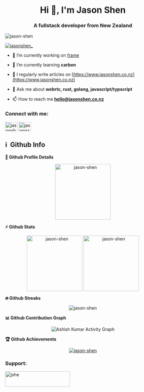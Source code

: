 <h1 align="center">Hi 🎉, I'm Jason Shen</h1>
<h3 align="center">A fullstack developer from New Zealand</h3>

<p align="left"> <img src="https://komarev.com/ghpvc/?username=jason-shen&label=Profile%20views&color=0e75b6&style=flat" alt="jason-shen" /> </p>

<p align="left"> <a href="https://twitter.com/jasonshen_" target="blank"><img src="https://img.shields.io/twitter/follow/jasonshen_?logo=twitter&style=for-the-badge" alt="jasonshen_" /></a> </p>

- 🔭 I’m currently working on [frame](https://framevr.io)

- 🌱 I’m currently learning **carbon**

- 📝 I regularly write articles on [https://www.jasonshen.co.nz](https://www.jasonshen.co.nz)

- 💬 Ask me about **webrtc, rust, golang, javascript/typscript**

- 📫 How to reach me **hello@jasonshen.co.nz**

<h3 align="left">Connect with me:</h3>
<p align="left">
<a href="https://twitter.com/jasonshen_" target="blank"><img align="center" src="https://raw.githubusercontent.com/rahuldkjain/github-profile-readme-generator/master/src/images/icons/Social/twitter.svg" alt="jasonshen_" height="30" width="40" /></a>
<a href="https://www.youtube.com/user/jasonnzyc" target="blank"><img align="center" src="https://raw.githubusercontent.com/rahuldkjain/github-profile-readme-generator/master/src/images/icons/Social/youtube.svg" alt="jasonnzyc" height="30" width="40" /></a>
</p>

<h2>ℹ️ &nbsp;Github Info</h2>
	
  <summary><b>🔎 Github Profile Details</b></summary>
<p align="center"><img height="180em" src="https://github-profile-summary-cards.vercel.app/api/cards/profile-details?username=jason-shen&theme=github_dark" alt="jason-shen" align = "center"/></p>

  <summary><b>⚡ Github Stats</b></summary>
<p align="center"><img height="180em" src="https://github-readme-stats.vercel.app/api?username=jason-shen&hide_border=true&count_private=true&show_icons=true&theme=radical" alt="jason-shen" align = "center"/>
<img height="180em" src="https://github-readme-stats.vercel.app/api/top-langs?username=jason-shen&show_icons=true&locale=en&layout=compact&hide_border=true&theme=radical" alt="jason-shen" align = "center"/></p>

 <summary><b>🔥 Github Streaks</b></summary>
<p align="center"><img src="https://github-readme-streak-stats.herokuapp.com/?user=jason-shen&theme=black-ice&hide_border=true&stroke=0000&background=0D1117&ring=e05397&fire=e05397&currStreakLabel=e05397" alt="jason-shen" /></p>

<summary><b>📊 Github Contribution Graph</b></summary>
<p align="center"<a href="#"><img alt="Ashish Kumar Activity Graph" src="https://activity-graph.herokuapp.com/graph?username=jason-shen&bg_color=0D1117&color=e05397&line=e05397&point=FFFFFF&hide_border=true&" /></a></p>
<!-- </details>
<details>    -->
 <summary><b>🏆 Github Achievements</b></summary>
<p align="center"> <a href="https://github.com/jason-shen"><img src="https://github-profile-trophy.vercel.app/?username=jason-shen&margin-w=5&theme=radical" alt="jason-shen" /></a> </p>

<h3 align="left">Support:</h3>
<p><a href="https://www.buymeacoffee.com/jshe"> <img align="left" src="https://cdn.buymeacoffee.com/buttons/v2/default-yellow.png" height="50" width="210" alt="jshe" /></a></p><br><br>
